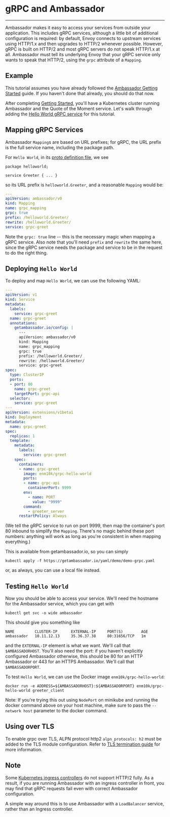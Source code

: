 # gRPC and Ambassador

---

Ambassador makes it easy to access your services from outside your application. This includes gRPC services, although a little bit of additional configuration is required: by default, Envoy connects to upstream services using HTTP/1.x and then upgrades to HTTP/2 whenever possible. However, gRPC is built on HTTP/2 and most gRPC servers do not speak HTTP/1.x at all. Ambassador must tell its underlying Envoy that your gRPC service only wants to speak that HTTP/2, using the `grpc` attribute of a `Mapping`.

## Example

This tutorial assumes you have already followed the [Ambassador Getting Started](/user-guide/getting-started) guide. If you haven't done that already, you should do that now.

After completing [Getting Started](/user-guide/getting-started), you'll have a Kubernetes cluster running Ambassador and the Quote of the Moment service. Let's walk through adding the [Hello World gRPC service](https://github.com/grpc/grpc-go/tree/master/examples/helloworld) for this tutorial. 

## Mapping gRPC Services

Ambassador `Mapping`s are based on URL prefixes; for gRPC, the URL prefix is the full service name, including the package path. 

For `Hello World`, in its [proto definition file](https://github.com/grpc/grpc-go/blob/master/examples/helloworld/helloworld/helloworld.proto), we see

```
package helloworld;

service Greeter { ... }
```

so its URL prefix is `helloworld.Greeter`, and a reasonable `Mapping` would be:

```yaml
---
apiVersion: ambassador/v0
kind: Mapping
name: grpc_mapping
grpc: true
prefix: /helloworld.Greeter/
rewrite: /helloworld.Greeter/
service: grpc-greet
```

Note the `grpc: true` line -- this is the necessary magic when mapping a gRPC service. Also note that you'll need `prefix` and `rewrite` the same here, since the gRPC service needs the package and service to be in the request to do the right thing.

## Deploying `Hello World`

To deploy and map `Hello World`, we can use the following YAML:

```yaml
---
apiVersion: v1
kind: Service
metadata:
  labels:
    service: grpc-greet
  name: grpc-greet
  annotations:
    getambassador.io/config: |
      ---
      apiVersion: ambassador/v0
      kind: Mapping
      name: grpc_mapping
      grpc: true
      prefix: /helloworld.Greeter/
      rewrite: /helloworld.Greeter/
      service: grpc-greet
spec:
  type: ClusterIP
  ports:
  - port: 80
    name: grpc-greet
    targetPort: grpc-api
  selector:
    service: grpc-greet
---
apiVersion: extensions/v1beta1
kind: Deployment
metadata:
  name: grpc-greet
spec:
  replicas: 1
  template:
    metadata:
      labels:
        service: grpc-greet
    spec:
      containers:
      - name: grpc-greet
        image: enm10k/grpc-hello-world
        ports:
        - name: grpc-api
          containerPort: 9999
        env:
          - name: PORT
            value: "9999"
        command:
          - greeter_server
      restartPolicy: Always
```

(We tell the gRPC service to run on port 9999, then map the container's port 80 inbound to simplify the `Mapping`. There's no magic behind these port numbers: anything will work as long as you're consistent in when mapping everything.)

This is available from getambassador.io, so you can simply

```shell
kubectl apply -f https://getambassador.io/yaml/demo/demo-grpc.yaml
```

or, as always, you can use a local file instead.

## Testing `Hello World`

Now you should be able to access your service. We'll need the hostname for the Ambassador service, which you can get with

```shell
kubectl get svc -o wide ambassador
```

This should give you something like

```
NAME         CLUSTER-IP      EXTERNAL-IP     PORT(S)        AGE
ambassador   10.11.12.13     35.36.37.38     80:31656/TCP   1m
```

and the `EXTERNAL-IP` element is what we want. We'll call that `$AMBASSADORHOST`. You'll also need the port: if you haven't explicitly configured Ambassador otherwise, this should be 80 for an HTTP Ambassador or 443 for an HTTPS Ambassador. We'll call that `$AMBASSADORPORT`.

To test `Hello World`, we can use the Docker image `enm10k/grpc-hello-world`:

```shell
docker run -e ADDRESS=${AMBASSADORHOST}:${AMBASSADORPORT} enm10k/grpc-hello-world greeter_client
```

Note: If you're trying this out using `NodePort` on minikube and running the docker command above on your host machine, make sure to pass the `--network host` parameter to the docker command.

## Using over TLS

To enable grpc over TLS, ALPN protocol http2 `alpn_protocols: h2` must be added to the TLS module configuration. Refer to [TLS termination guide](/user-guide/tls-termination) for more information.

## Note

Some [Kubernetes ingress controllers](https://kubernetes.io/docs/concepts/services-networking/ingress/) do not support HTTP/2 fully. As a result, if you are running Ambassador with an ingress controller in front, you may find that gRPC requests fail even with correct Ambassador configuration.

A simple way around this is to use Ambassador with a `LoadBalancer` service, rather than an Ingress controller.

